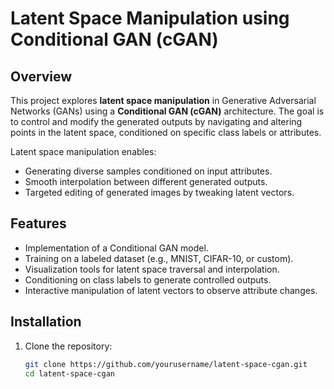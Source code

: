 # Latent Space Manipulation using Conditional GAN (cGAN)

## Overview
This project explores **latent space manipulation** in Generative Adversarial Networks (GANs) using a **Conditional GAN (cGAN)** architecture. The goal is to control and modify the generated outputs by navigating and altering points in the latent space, conditioned on specific class labels or attributes.

Latent space manipulation enables:
- Generating diverse samples conditioned on input attributes.
- Smooth interpolation between different generated outputs.
- Targeted editing of generated images by tweaking latent vectors.

## Features
- Implementation of a Conditional GAN model.
- Training on a labeled dataset (e.g., MNIST, CIFAR-10, or custom).
- Visualization tools for latent space traversal and interpolation.
- Conditioning on class labels to generate controlled outputs.
- Interactive manipulation of latent vectors to observe attribute changes.

## Installation
1. Clone the repository:
   ```bash
   git clone https://github.com/yourusername/latent-space-cgan.git
   cd latent-space-cgan
